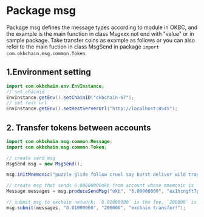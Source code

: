 # Package msg
Package msg defines the message types according to module in OKBC, and the example is the main function in class Msgxxx not end with "value" or in sample package. Take transfer coins as example as follows or you can also refer to the main fuction in class MsgSend in package `import com.okbchain.msg.common.Token`.

## 1.Environment setting

```java
import com.okbchain.env.EnvInstance;
// set chainid
EnvInstance.getEnv().setChainID("okbchain-67");
// set rest url
EnvInstance.getEnv().setRestServerUrl("http://localhost:8545");
```

## 2. Transfer tokens between accounts

```java
import com.okbchain.msg.common.Message;
import com.okbchain.msg.common.Token;

// create send msg
MsgSend msg = new MsgSend();

msg.initMnemonic("puzzle glide follow cruel say burst deliver wild tragic galaxy lumber offer");

// create msg that sends 6.00000000okb from account whose mnemonic is `puzzle glide follow cruel say burst deliver wild tragic galaxy lumber offer` to account `ex1hcngft7gfkhn8z8fnlajzh7agyt0az0v6ztmme`
Message messages = msg.produceSendMsg("okb", "6.00000000", "ex1hcngft7gfkhn8z8fnlajzh7agyt0az0v6ztmme");

// submit msg to exchain network; `0.01000000` is the fee, `200000` is the gas limit and `exchain transfer!` is the memo of this msg.
msg.submit(messages, "0.01000000", "200000", "exchain transfer!");
```
